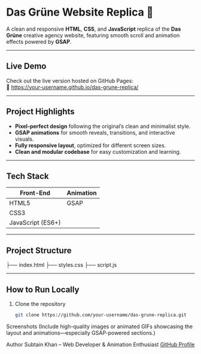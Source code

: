 # Das Grüne Website Replica 🌿

A clean and responsive **HTML**, **CSS**, and **JavaScript** replica of the **Das Grüne** creative agency website, featuring smooth scroll and animation effects powered by **GSAP**.

---

##  Live Demo  
Check out the live version hosted on GitHub Pages:  
🔗 https://your-username.github.io/das-grune-replica/

---

##  Project Highlights

-  **Pixel-perfect design** following the original’s clean and minimalist style.  
-  **GSAP animations** for smooth reveals, transitions, and interactive visuals.  
-  **Fully responsive layout**, optimized for different screen sizes.  
-  **Clean and modular codebase** for easy customization and learning.

---

##  Tech Stack

| Front-End | Animation |
|-----------|-----------|
| HTML5     |  GSAP     |
| CSS3      |           |
| JavaScript (ES6+) |   |

---

##  Project Structure

├── index.html
├── styles.css
├── script.js


---

##  How to Run Locally

1. Clone the repository  
   ```bash
   git clone https://github.com/your-username/das-grune-replica.git

Screenshots
(Include high-quality images or animated GIFs showcasing the layout and animations—especially GSAP-powered sections.)

Author
Subtain Khan – Web Developer & Animation Enthusiast
[GitHub Profile](https://github.com/SubtainkhanP)
